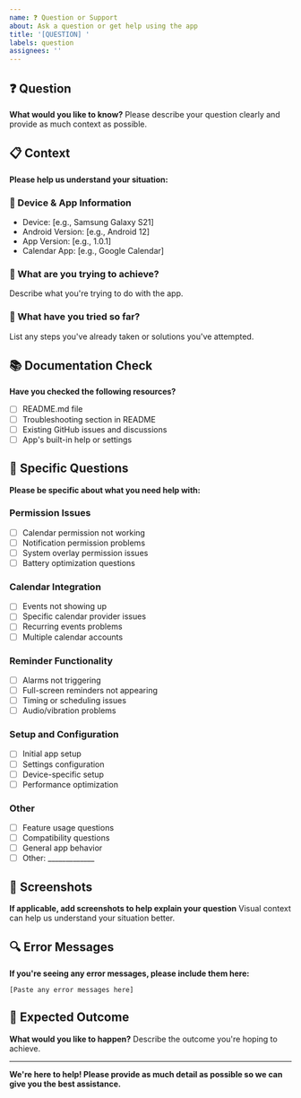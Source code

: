 ```yaml
---
name: ❓ Question or Support
about: Ask a question or get help using the app
title: '[QUESTION] '
labels: question
assignees: ''
---
```


## ❓ Question
**What would you like to know?**
Please describe your question clearly and provide as much context as possible.

## 📋 Context
**Please help us understand your situation:**

### 📱 Device & App Information
- Device: [e.g., Samsung Galaxy S21]
- Android Version: [e.g., Android 12]
- App Version: [e.g., 1.0.1]
- Calendar App: [e.g., Google Calendar]

### 🎯 What are you trying to achieve?
Describe what you're trying to do with the app.

### 🔄 What have you tried so far?
List any steps you've already taken or solutions you've attempted.

## 📚 Documentation Check
**Have you checked the following resources?**
- [ ] README.md file
- [ ] Troubleshooting section in README
- [ ] Existing GitHub issues and discussions
- [ ] App's built-in help or settings

## 📝 Specific Questions
**Please be specific about what you need help with:**

### Permission Issues
- [ ] Calendar permission not working
- [ ] Notification permission problems
- [ ] System overlay permission issues
- [ ] Battery optimization questions

### Calendar Integration
- [ ] Events not showing up
- [ ] Specific calendar provider issues
- [ ] Recurring events problems
- [ ] Multiple calendar accounts

### Reminder Functionality
- [ ] Alarms not triggering
- [ ] Full-screen reminders not appearing
- [ ] Timing or scheduling issues
- [ ] Audio/vibration problems

### Setup and Configuration
- [ ] Initial app setup
- [ ] Settings configuration
- [ ] Device-specific setup
- [ ] Performance optimization

### Other
- [ ] Feature usage questions
- [ ] Compatibility questions
- [ ] General app behavior
- [ ] Other: _____________

## 📸 Screenshots
**If applicable, add screenshots to help explain your question**
Visual context can help us understand your situation better.

## 🔍 Error Messages
**If you're seeing any error messages, please include them here:**
```
[Paste any error messages here]
```

## 🎯 Expected Outcome
**What would you like to happen?**
Describe the outcome you're hoping to achieve.

---

**We're here to help! Please provide as much detail as possible so we can give you the best assistance.**